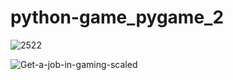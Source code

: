 # python-game_pygame_2


![2522](https://user-images.githubusercontent.com/58718316/190840561-b6a392d9-152c-4793-aa9a-09162e7f1279.PNG)



![Get-a-job-in-gaming-scaled](https://user-images.githubusercontent.com/58718316/190656143-6580afd4-57b1-47d6-bcbc-989ac4318d9b.jpg)


